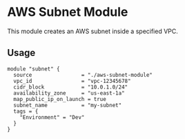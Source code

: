 # AWS Subnet Module

This module creates an AWS subnet inside a specified VPC.

## Usage

```hcl
module "subnet" {
  source                = "./aws-subnet-module"
  vpc_id                = "vpc-12345678"
  cidr_block            = "10.0.1.0/24"
  availability_zone     = "us-east-1a"
  map_public_ip_on_launch = true
  subnet_name           = "my-subnet"
  tags = {
    "Environment" = "Dev"
  }
}
